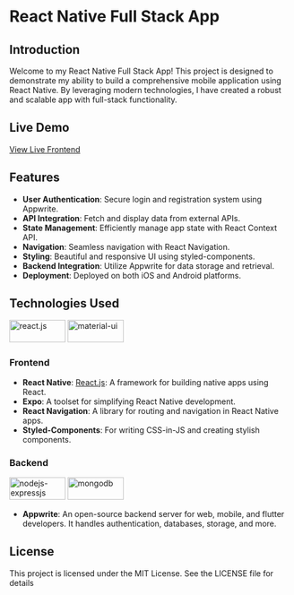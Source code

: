 # React Native Full Stack App

## Introduction

Welcome to my React Native Full Stack App! This project is designed to
demonstrate my ability to build a comprehensive mobile application using React
Native. By leveraging modern technologies, I have created a robust and scalable
app with full-stack functionality.

## Live Demo

[View Live Frontend]()

## Features

- **User Authentication**: Secure login and registration system using Appwrite.
- **API Integration**: Fetch and display data from external APIs.
- **State Management**: Efficiently manage app state with React Context API.
- **Navigation**: Seamless navigation with React Navigation.
- **Styling**: Beautiful and responsive UI using styled-components.
- **Backend Integration**: Utilize Appwrite for data storage and retrieval.
- **Deployment**: Deployed on both iOS and Android platforms.

## Technologies Used

<div>
    <img src="image-7.png" alt="react.js" width="100px" height="40px"/>
    <img src="image.png" alt="material-ui" width="100px" height="40px"/>
</div>

### Frontend

- **React Native**: [React.js](https://react.dev/): A framework for building
  native apps using React.
- **Expo**: A toolset for simplifying React Native development.
- **React Navigation**: A library for routing and navigation in React Native
  apps.
- **Styled-Components**: For writing CSS-in-JS and creating stylish components.

### Backend

<div>
    <img src="image-11.png" alt="nodejs-expressjs" width="100px" height="40px"/>
    <img src="image-12.png" alt="mongodb" width="100px" height="40px"/>
</div>

- **Appwrite**: An open-source backend server for web, mobile, and flutter
  developers. It handles authentication, databases, storage, and more.

## License

This project is licensed under the MIT License. See the LICENSE file for details

